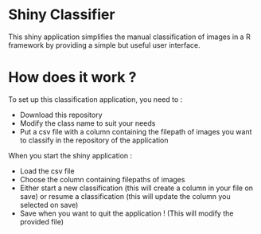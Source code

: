 # Shiny Classifier

This shiny application simplifies the manual classification of images in a R framework by providing a simple but useful user interface. 

# How does it work ? 

To set up this classification application, you need to : 
- Download this repository
- Modify the class name to suit your needs
- Put a csv file with a column containing the filepath of images you want to classify in the repository of the application

When you start the shiny application : 
- Load the csv file 
- Choose the column containing filepaths of images 
- Either start a new classification (this will create a column in your file on save) or resume a classification (this will update the column you selected on save)
- Save when you want to quit the application ! (This will modify the provided file)

